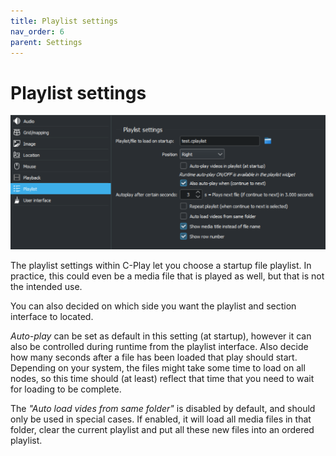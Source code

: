 ```yaml
---
title: Playlist settings
nav_order: 6
parent: Settings
---
```


# Playlist settings

![Playlist settings](../../assets/ui/settings/playlist.png) 

The playlist settings within C-Play let you choose a startup file playlist. In practice, this could even be a media file that is played as well, but that is not the intended use.

You can also decided on which side you want the playlist and section interface to located.

*Auto-play* can be set as default in this setting (at startup), however it can also be controlled during runtime from the playlist interface. Also decide how many seconds after a file has been loaded that play should start. Depending on your system, the files might take some time to load on all nodes, so this time should (at least) reflect that time that you need to wait for loading to be complete.

The *"Auto load vides from same folder"* is disabled by default, and should only be used in special cases. If enabled, it will load all media files in that folder, clear the current playlist and put all these new files into an ordered playlist.